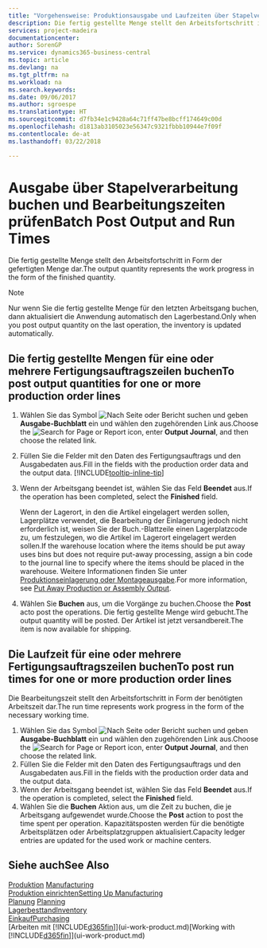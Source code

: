 ```yaml
---
title: "Vorgehensweise: Produktionsausgabe und Laufzeiten über Stapelverarbeitung buchen| Microsoft Docs"
description: Die fertig gestellte Menge stellt den Arbeitsfortschritt in Form der gefertigten Menge dar.
services: project-madeira
documentationcenter: 
author: SorenGP
ms.service: dynamics365-business-central
ms.topic: article
ms.devlang: na
ms.tgt_pltfrm: na
ms.workload: na
ms.search.keywords: 
ms.date: 09/06/2017
ms.author: sgroespe
ms.translationtype: HT
ms.sourcegitcommit: d7fb34e1c9428a64c71ff47be8bcff174649c00d
ms.openlocfilehash: d1813ab3105023e56347c9321fbbb10944e7f09f
ms.contentlocale: de-at
ms.lasthandoff: 03/22/2018

---
```

# <a name="batch-post-output-and-run-times"></a><span data-ttu-id="e3021-103">Ausgabe über Stapelverarbeitung buchen und Bearbeitungszeiten prüfen</span><span class="sxs-lookup"><span data-stu-id="e3021-103">Batch Post Output and Run Times</span></span>
<span data-ttu-id="e3021-104">Die fertig gestellte Menge stellt den Arbeitsfortschritt in Form der gefertigten Menge dar.</span><span class="sxs-lookup"><span data-stu-id="e3021-104">The output quantity represents the work progress in the form of the finished quantity.</span></span>  

> [!NOTE]
> <span data-ttu-id="e3021-105">Nur wenn Sie die fertig gestellte Menge für den letzten Arbeitsgang buchen, dann aktualisiert die Anwendung automatisch den Lagerbestand.</span><span class="sxs-lookup"><span data-stu-id="e3021-105">Only when you post output quantity on the last operation, the inventory is updated automatically.</span></span>  

## <a name="to-post-output-quantities-for-one-or-more-production-order-lines"></a><span data-ttu-id="e3021-106">Die fertig gestellte Mengen für eine oder mehrere Fertigungsauftragszeilen buchen</span><span class="sxs-lookup"><span data-stu-id="e3021-106">To post output quantities for one or more production order lines</span></span>
1. <span data-ttu-id="e3021-107">Wählen Sie das Symbol ![Nach Seite oder Bericht suchen](media/ui-search/search_small.png "Nach Seite oder Bericht suchen") und geben **Ausgabe-Buchblatt** ein und wählen den zugehörenden Link aus.</span><span class="sxs-lookup"><span data-stu-id="e3021-107">Choose the ![Search for Page or Report](media/ui-search/search_small.png "Search for Page or Report icon") icon, enter **Output Journal**, and then choose the related link.</span></span>  
2. <span data-ttu-id="e3021-108">Füllen Sie die Felder mit den Daten des Fertigungsauftrags und den Ausgabedaten aus.</span><span class="sxs-lookup"><span data-stu-id="e3021-108">Fill in the fields with the production order data and the output data.</span></span> [!INCLUDE[tooltip-inline-tip](includes/tooltip-inline-tip_md.md)]
3. <span data-ttu-id="e3021-109">Wenn der Arbeitsgang beendet ist, wählen Sie das Feld **Beendet** aus.</span><span class="sxs-lookup"><span data-stu-id="e3021-109">If the operation has been completed, select the **Finished** field.</span></span>  

    <span data-ttu-id="e3021-110">Wenn der Lagerort, in den die Artikel eingelagert werden sollen, Lagerplätze verwendet, die Bearbeitung der Einlagerung jedoch nicht erforderlich ist,  weisen Sie der Buch.-Blattzeile einen Lagerplatzcode zu, um festzulegen, wo die Artikel im Lagerort eingelagert werden sollen.</span><span class="sxs-lookup"><span data-stu-id="e3021-110">If the warehouse location where the items should be put away uses bins but does not require put-away processing,  assign a bin code to the journal line to specify where the items should be placed in the warehouse.</span></span> <span data-ttu-id="e3021-111">Weitere Informationen finden Sie unter [Produktionseinlagerung oder Montageausgabe](warehouse-how-to-put-away-production-output.md).</span><span class="sxs-lookup"><span data-stu-id="e3021-111">For more information, see [Put Away Production or Assembly Output](warehouse-how-to-put-away-production-output.md).</span></span>  

4. <span data-ttu-id="e3021-112">Wählen Sie **Buchen** aus, um die Vorgänge zu buchen.</span><span class="sxs-lookup"><span data-stu-id="e3021-112">Choose the **Post** acto post the operations.</span></span> <span data-ttu-id="e3021-113">Die fertig gestellte Menge wird gebucht.</span><span class="sxs-lookup"><span data-stu-id="e3021-113">The output quantity will be posted.</span></span> <span data-ttu-id="e3021-114">Der Artikel ist jetzt versandbereit.</span><span class="sxs-lookup"><span data-stu-id="e3021-114">The item is now available for shipping.</span></span>  

## <a name="to-post-run-times-for-one-or-more-production-order-lines"></a><span data-ttu-id="e3021-115">Die Laufzeit für eine oder mehrere Fertigungsauftragszeilen buchen</span><span class="sxs-lookup"><span data-stu-id="e3021-115">To post run times for one or more production order lines</span></span>
<span data-ttu-id="e3021-116">Die Bearbeitungszeit stellt den Arbeitsfortschritt in Form der benötigten Arbeitszeit dar.</span><span class="sxs-lookup"><span data-stu-id="e3021-116">The run time represents work progress in the form of the necessary working time.</span></span>    

1.  <span data-ttu-id="e3021-117">Wählen Sie das Symbol ![Nach Seite oder Bericht suchen](media/ui-search/search_small.png "Nach Seite oder Bericht suchen") und geben **Ausgabe-Buchblatt** ein und wählen den zugehörenden Link aus.</span><span class="sxs-lookup"><span data-stu-id="e3021-117">Choose the ![Search for Page or Report](media/ui-search/search_small.png "Search for Page or Report icon") icon, enter **Output Journal**, and then choose the related link.</span></span>  
2. <span data-ttu-id="e3021-118">Füllen Sie die Felder mit den Daten des Fertigungsauftrags und den Ausgabedaten aus.</span><span class="sxs-lookup"><span data-stu-id="e3021-118">Fill in the fields with the production order data and the output data.</span></span>  
3.  <span data-ttu-id="e3021-119">Wenn der Arbeitsgang beendet ist, wählen Sie das Feld **Beendet** aus.</span><span class="sxs-lookup"><span data-stu-id="e3021-119">If the operation is completed, select the **Finished** field.</span></span>  
4. <span data-ttu-id="e3021-120">Wählen Sie die **Buchen** Aktion aus, um die Zeit zu buchen, die je Arbeitsgang aufgewendet wurde.</span><span class="sxs-lookup"><span data-stu-id="e3021-120">Choose the **Post** action to post the time spent per operation.</span></span> <span data-ttu-id="e3021-121">Kapazitätsposten werden für die benötigte Arbeitsplätzen oder Arbeitsplatzgruppen aktualisiert.</span><span class="sxs-lookup"><span data-stu-id="e3021-121">Capacity ledger entries are updated for the used work or machine centers.</span></span>

## <a name="see-also"></a><span data-ttu-id="e3021-122">Siehe auch</span><span class="sxs-lookup"><span data-stu-id="e3021-122">See Also</span></span>  
<span data-ttu-id="e3021-123">[Produktion](production-manage-manufacturing.md)  </span><span class="sxs-lookup"><span data-stu-id="e3021-123">[Manufacturing](production-manage-manufacturing.md)  </span></span>  
[<span data-ttu-id="e3021-124">Produktion einrichten</span><span class="sxs-lookup"><span data-stu-id="e3021-124">Setting Up Manufacturing</span></span>](production-configure-production-processes.md)  
<span data-ttu-id="e3021-125">[Planung](production-planning.md)    </span><span class="sxs-lookup"><span data-stu-id="e3021-125">[Planning](production-planning.md)    </span></span>  
[<span data-ttu-id="e3021-126">Lagerbesttand</span><span class="sxs-lookup"><span data-stu-id="e3021-126">Inventory</span></span>](inventory-manage-inventory.md)  
[<span data-ttu-id="e3021-127">Einkauf</span><span class="sxs-lookup"><span data-stu-id="e3021-127">Purchasing</span></span>](purchasing-manage-purchasing.md)  
<span data-ttu-id="e3021-128">[Arbeiten mit [!INCLUDE[d365fin](includes/d365fin_md.md)]](ui-work-product.md)</span><span class="sxs-lookup"><span data-stu-id="e3021-128">[Working with [!INCLUDE[d365fin](includes/d365fin_md.md)]](ui-work-product.md)</span></span>

